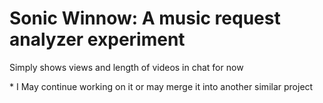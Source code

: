 # Sonic Winnow: A music request analyzer experiment

<p>Simply shows views and length of videos in chat for now</p>

<p>* I May continue working on it or may merge it into another similar project</p>
